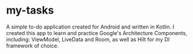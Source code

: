 # my-tasks
A simple to-do application created for Android and written in Kotlin. I created this app to learn and practice Google's Architecture Components, including: ViewModel, LiveData and Room, as well as Hilt for my DI framework of choice.
